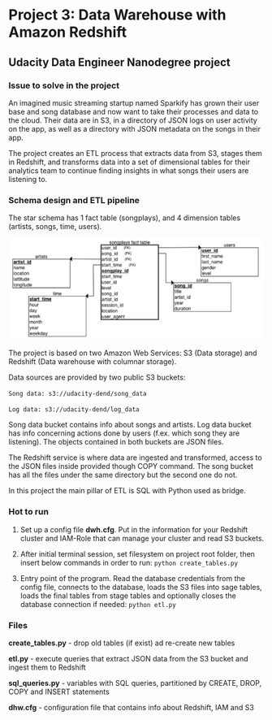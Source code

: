 Project 3: Data Warehouse with Amazon Redshift
===========================

Udacity Data Engineer Nanodegree project
----------------------------------------

### Issue to solve in the project

An imagined music streaming startup named Sparkify has grown their user base and song database and now want to take their processes and data to the cloud. Their data are in S3, in a directory of JSON logs on user activity on the app, as well as a directory with JSON metadata on the songs in their app.

The project creates an ETL process that extracts data from S3, stages them in Redshift, and transforms data into a set of dimensional tables for their analytics team to continue finding insights in what songs their users are listening to.

### Schema design and ETL pipeline

The star schema has 1 fact table (songplays), and 4 dimension tables (artists, songs,  time, users).

![](relationalschema.png)

The project is based on two Amazon Web Services: S3 (Data storage) and Redshift (Data warehouse with columnar storage).

Data sources are provided by two public S3 buckets:

`Song data: s3://udacity-dend/song_data`

`Log data: s3://udacity-dend/log_data`

Song data bucket contains info about songs and artists. Log data bucket has info concerning actions done 
by users (f.ex. which song they are listening). The objects contained in both buckets are JSON files. 

The Redshift service is where data are ingested and transformed, access to the JSON files inside provided though COPY command. The song bucket has all the files under the same directory but the second one do not.

In this project the main pillar of ETL is SQL with Python used as bridge.

### Hot to run

1. Set up a config file **dwh.cfg**. Put in the information for your Redshift cluster and IAM-Role that can manage your cluster and read S3 buckets.

2. After initial terminal session, set filesystem on project root folder, then insert below commands in order to run: 
`python create_tables.py`

3. Entry point of the program. Read the database credentials from the config file, connects to the database, loads the S3 files into sage tables, loads the final tables from stage tables and optionally closes the database connection if needed:
`python etl.py`

### Files

**create_tables.py** - drop old tables (if exist) ad re-create new tables

**etl.py** - execute queries that extract JSON data from the S3 bucket and ingest them to Redshift

**sql_queries.py** - variables with SQL queries, partitioned by CREATE, DROP, COPY and INSERT statements

**dhw.cfg** - configuration file that contains info about Redshift, IAM and S3
